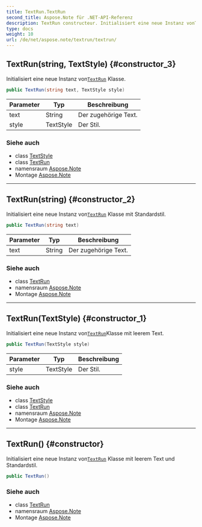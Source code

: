 ```yaml
---
title: TextRun.TextRun
second_title: Aspose.Note für .NET-API-Referenz
description: TextRun constructeur. Initialisiert eine neue Instanz vonTextRun Klasse.
type: docs
weight: 10
url: /de/net/aspose.note/textrun/textrun/
---
```

## TextRun(string, TextStyle) {#constructor_3}

Initialisiert eine neue Instanz von[`TextRun`](../) Klasse.

```csharp
public TextRun(string text, TextStyle style)
```

| Parameter | Typ | Beschreibung |
| --- | --- | --- |
| text | String | Der zugehörige Text. |
| style | TextStyle | Der Stil. |

### Siehe auch

* class [TextStyle](../../textstyle/)
* class [TextRun](../)
* namensraum [Aspose.Note](../../textrun/)
* Montage [Aspose.Note](../../../)

---

## TextRun(string) {#constructor_2}

Initialisiert eine neue Instanz von[`TextRun`](../) Klasse mit Standardstil.

```csharp
public TextRun(string text)
```

| Parameter | Typ | Beschreibung |
| --- | --- | --- |
| text | String | Der zugehörige Text. |

### Siehe auch

* class [TextRun](../)
* namensraum [Aspose.Note](../../textrun/)
* Montage [Aspose.Note](../../../)

---

## TextRun(TextStyle) {#constructor_1}

Initialisiert eine neue Instanz von[`TextRun`](../)Klasse mit leerem Text.

```csharp
public TextRun(TextStyle style)
```

| Parameter | Typ | Beschreibung |
| --- | --- | --- |
| style | TextStyle | Der Stil. |

### Siehe auch

* class [TextStyle](../../textstyle/)
* class [TextRun](../)
* namensraum [Aspose.Note](../../textrun/)
* Montage [Aspose.Note](../../../)

---

## TextRun() {#constructor}

Initialisiert eine neue Instanz von[`TextRun`](../) Klasse mit leerem Text und Standardstil.

```csharp
public TextRun()
```

### Siehe auch

* class [TextRun](../)
* namensraum [Aspose.Note](../../textrun/)
* Montage [Aspose.Note](../../../)



